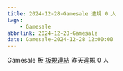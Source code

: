 ```yaml
---
title: 2024-12-28-Gamesale 違規 0 人
tags:
    - Gamesale
abbrlink: 2024-12-28-Gamesale
date: Gamesale-2024-12-28 12:00:00
---
```

Gamesale 板 [板規連結](https://www.ptt.cc/bbs/Gossiping/M.1637425085.A.07D.html)
昨天違規 0 人
